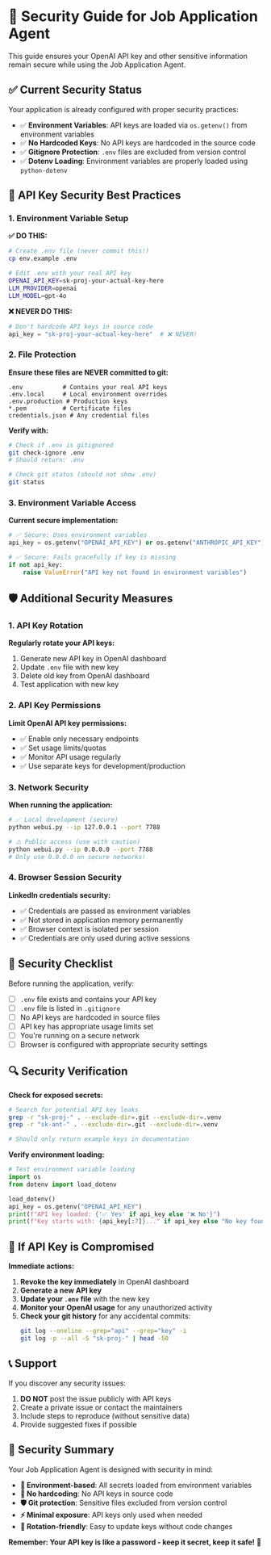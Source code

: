 # 🔐 Security Guide for Job Application Agent

This guide ensures your OpenAI API key and other sensitive information remain secure while using the Job Application Agent.

## ✅ Current Security Status

Your application is already configured with proper security practices:

- ✅ **Environment Variables**: API keys are loaded via `os.getenv()` from environment variables
- ✅ **No Hardcoded Keys**: No API keys are hardcoded in the source code
- ✅ **Gitignore Protection**: `.env` files are excluded from version control
- ✅ **Dotenv Loading**: Environment variables are properly loaded using `python-dotenv`

## 🔑 API Key Security Best Practices

### 1. Environment Variable Setup

**✅ DO THIS:**
```bash
# Create .env file (never commit this!)
cp env.example .env

# Edit .env with your real API key
OPENAI_API_KEY=sk-proj-your-actual-key-here
LLM_PROVIDER=openai
LLM_MODEL=gpt-4o
```

**❌ NEVER DO THIS:**
```python
# Don't hardcode API keys in source code
api_key = "sk-proj-your-actual-key-here"  # ❌ NEVER!
```

### 2. File Protection

**Ensure these files are NEVER committed to git:**
```
.env           # Contains your real API keys
.env.local     # Local environment overrides
.env.production # Production keys
*.pem          # Certificate files
credentials.json # Any credential files
```

**Verify with:**
```bash
# Check if .env is gitignored
git check-ignore .env
# Should return: .env

# Check git status (should not show .env)
git status
```

### 3. Environment Variable Access

**Current secure implementation:**
```python
# ✅ Secure: Uses environment variables
api_key = os.getenv("OPENAI_API_KEY") or os.getenv("ANTHROPIC_API_KEY")

# ✅ Secure: Fails gracefully if key is missing
if not api_key:
    raise ValueError("API key not found in environment variables")
```

## 🛡️ Additional Security Measures

### 1. API Key Rotation

**Regularly rotate your API keys:**
1. Generate new API key in OpenAI dashboard
2. Update `.env` file with new key
3. Delete old key from OpenAI dashboard
4. Test application with new key

### 2. API Key Permissions

**Limit OpenAI API key permissions:**
- ✅ Enable only necessary endpoints
- ✅ Set usage limits/quotas
- ✅ Monitor API usage regularly
- ✅ Use separate keys for development/production

### 3. Network Security

**When running the application:**
```bash
# ✅ Local development (secure)
python webui.py --ip 127.0.0.1 --port 7788

# ⚠️ Public access (use with caution)
python webui.py --ip 0.0.0.0 --port 7788
# Only use 0.0.0.0 on secure networks!
```

### 4. Browser Session Security

**LinkedIn credentials security:**
- ✅ Credentials are passed as environment variables
- ✅ Not stored in application memory permanently
- ✅ Browser context is isolated per session
- ✅ Credentials are only used during active sessions

## 🚨 Security Checklist

Before running the application, verify:

- [ ] `.env` file exists and contains your API key
- [ ] `.env` file is listed in `.gitignore`
- [ ] No API keys are hardcoded in source files
- [ ] API key has appropriate usage limits set
- [ ] You're running on a secure network
- [ ] Browser is configured with appropriate security settings

## 🔍 Security Verification

**Check for exposed secrets:**
```bash
# Search for potential API key leaks
grep -r "sk-proj-" . --exclude-dir=.git --exclude-dir=.venv
grep -r "sk-ant-" . --exclude-dir=.git --exclude-dir=.venv

# Should only return example keys in documentation
```

**Verify environment loading:**
```python
# Test environment variable loading
import os
from dotenv import load_dotenv

load_dotenv()
api_key = os.getenv("OPENAI_API_KEY")
print(f"API key loaded: {'✅ Yes' if api_key else '❌ No'}")
print(f"Key starts with: {api_key[:7]}..." if api_key else "No key found")
```

## 🚨 If API Key is Compromised

**Immediate actions:**
1. **Revoke the key immediately** in OpenAI dashboard
2. **Generate a new API key**
3. **Update your `.env` file** with the new key
4. **Monitor your OpenAI usage** for any unauthorized activity
5. **Check your git history** for any accidental commits:
   ```bash
   git log --oneline --grep="api" --grep="key" -i
   git log -p --all -S "sk-proj-" | head -50
   ```

## 📞 Support

If you discover any security issues:
1. **DO NOT** post the issue publicly with API keys
2. Create a private issue or contact the maintainers
3. Include steps to reproduce (without sensitive data)
4. Provide suggested fixes if possible

## 🎯 Security Summary

Your Job Application Agent is designed with security in mind:

- **🔐 Environment-based**: All secrets loaded from environment variables
- **🚫 No hardcoding**: No API keys in source code
- **🛡️ Git protection**: Sensitive files excluded from version control
- **⚡ Minimal exposure**: API keys only used when needed
- **🔄 Rotation-friendly**: Easy to update keys without code changes

**Remember: Your API key is like a password - keep it secret, keep it safe!** 🔑 